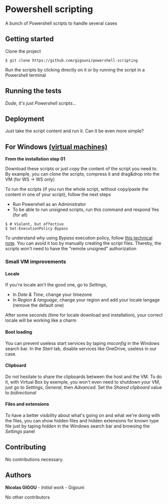# Powershell scripting

A bunch of Powershell scripts to handle several cases

## Getting started

Clone the project

```shell
$ git clone https://github.com/gigouni/powershell-scripting
```

Run the scripts by clicking directly on it or by running the script in a Powershell terminal

## Running the tests

_Dude, it's just Powershell scripts..._

## Deployment

Just take the script content and run it. Can it be even more simple?

## For Windows [(virtual machines)](https://developer.microsoft.com/en-us/microsoft-edge/tools/vms/)

__From the installation step 01__

Download these scripts or just copy the content of the script you need to. 
By example, you can clone the scripts, compress it and drag&drop into the VM (for WS -> WS only)

To run the scripts (if you run the whole script, without copy/paste the content in one of your script), follow the next steps

* Run Powershell as an Administrator
* To be able to run unsigned scripts, run this command and respond Yes (for all)

```shell
$ # Violent, but effective
$ Set-ExecutionPolicy Bypass
```

To understand why using _Bypass_ execution policy, follow [this technical note](https://4sysops.com/archives/powershell-bypass-executionpolicy-to-run-downloaded-scripts/). 
You can avoid it too by manually creating the script files. Thereby, the scripts won't need to have the "remote unsigned" authorization 

### Small VM improvements

#### Locale

If you're locale ain't the good one, go to _Settings_, 

* In _Date & Time_, change your timezone
* In _Region & language_, change your region and add your locale langage (remove the default one)

After some seconds (time for locale download and installation), your correct locale will be working like a charm

#### Boot loading

You can prevent useless start services by taping _msconfig_ in the Windows search bar. In the _Start_ tab, disable services like OneDrive, useless in our case.

#### Clipboard

Do not hesitate to share the clipboards between the host and the VM. To do it, with Virtual Box by exemple, you won't even need to shutdown your VM, just go 
to _Settings_, _General_, then _Advanced_. Set the _Shared clipboard_ value to _bidirectional_

#### Files and extensions

To have a better visibility about what's going on and what we're doing with the files, you can show hidden files and hidden extensions for known type file just by taping _hidden_ in the Windows search bar and browsing the _Settings_ panel

## Contributing

No contributions necessary.

## Authors

**Nicolas GIGOU** - _Initial work_ - Gigouni

No other contributors
